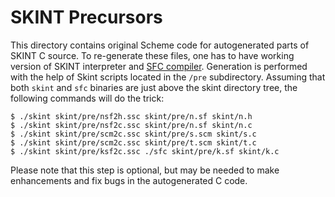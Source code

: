 # SKINT Precursors
                         
This directory contains original Scheme code for autogenerated parts of SKINT C source. 
To re-generate these files, one has to have working version of SKINT interpreter and [SFC compiler](https://github.com/false-schemers/sharpF). 
Generation is performed with the help of Skint scripts located in the `/pre` subdirectory. Assuming that both `skint` and `sfc` binaries are just above
the skint directory tree, the following commands will do the trick:

```
$ ./skint skint/pre/nsf2h.ssc skint/pre/n.sf skint/n.h
$ ./skint skint/pre/nsf2c.ssc skint/pre/n.sf skint/n.c
$ ./skint skint/pre/scm2c.ssc skint/pre/s.scm skint/s.c
$ ./skint skint/pre/scm2c.ssc skint/pre/t.scm skint/t.c
$ ./skint skint/pre/ksf2c.ssc ./sfc skint/pre/k.sf skint/k.c
```

Please note that this step is optional, but may be needed to make enhancements and fix bugs in the
autogenerated C code.

